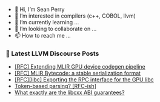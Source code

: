 - 👋 Hi, I’m Sean Perry
- 👀 I’m interested in compilers (c++, COBOL, llvm)
- 🌱 I’m currently learning ...
- 💞️ I’m looking to collaborate on ...
- 📫 How to reach me ...

<!---
s66perry/s66perry is a ✨ special ✨ repository because its `README.md` (this file) appears on your GitHub profile.
You can click the Preview link to take a look at your changes.
--->
### 📕 Latest LLVM Discourse Posts

<!-- DISCOURSE-LLVM:START -->
- [[RFC] Extending MLIR GPU device codegen pipeline](https://discourse.llvm.org/t/rfc-extending-mlir-gpu-device-codegen-pipeline/70199?page=3#post_44)
- [[RFC] MLIR Bytecode: a stable serialization format](https://discourse.llvm.org/t/rfc-mlir-bytecode-a-stable-serialization-format/71062#post_5)
- [[RFC][libc] Exporting the RPC interface for the GPU libc](https://discourse.llvm.org/t/rfc-libc-exporting-the-rpc-interface-for-the-gpu-libc/71030#post_17)
- [Token-based parsing? [RFC-ish]](https://discourse.llvm.org/t/token-based-parsing-rfc-ish/71021#post_6)
- [What exactly are the libcxx ABI guarantees?](https://discourse.llvm.org/t/what-exactly-are-the-libcxx-abi-guarantees/71029#post_5)
<!-- DISCOURSE-LLVM:END -->
